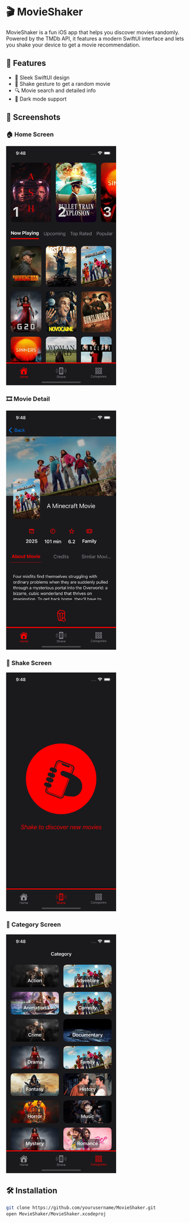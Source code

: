 # 🎬 MovieShaker

MovieShaker is a fun iOS app that helps you discover movies randomly. Powered by the TMDb API, it features a modern SwiftUI interface and lets you shake your device to get a movie recommendation.

## 🚀 Features

- 📱 Sleek SwiftUI design
- 🔄 Shake gesture to get a random movie
- 🔍 Movie search and detailed info
- 🌙 Dark mode support

## 📸 Screenshots

### 🏠 Home Screen
<img src="Home.png" width="300" />

### 🎞️ Movie Detail
<img src="Detail.png" width="300" />

### 🔎 Shake Screen
<img src="Shake.png" width="300" />

### 🔎 Category Screen
<img src="Category.png" width="300" />

## 🛠️ Installation

```bash
git clone https://github.com/yourusername/MovieShaker.git
open MovieShaker/MovieShaker.xcodeproj
